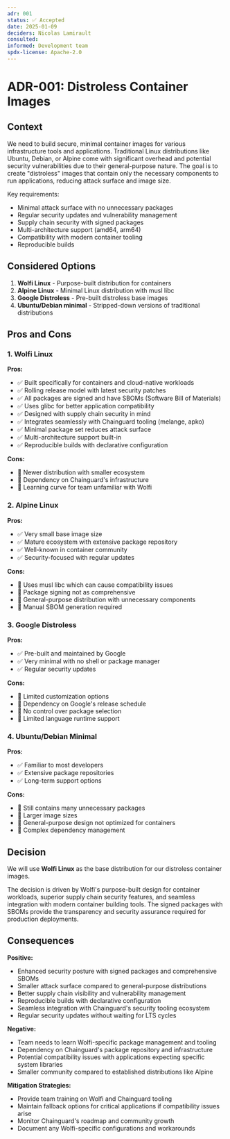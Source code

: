 ```yaml
---
adr: 001
status: ✅ Accepted
date: 2025-01-09
deciders: Nicolas Lamirault
consulted:
informed: Development team
spdx-license: Apache-2.0
---
```


# ADR-001: Distroless Container Images

## Context

We need to build secure, minimal container images for various infrastructure
tools and applications. Traditional Linux distributions like Ubuntu, Debian, or
Alpine come with significant overhead and potential security vulnerabilities due
to their general-purpose nature. The goal is to create "distroless" images that
contain only the necessary components to run applications, reducing attack
surface and image size.

Key requirements:

- Minimal attack surface with no unnecessary packages
- Regular security updates and vulnerability management
- Supply chain security with signed packages
- Multi-architecture support (amd64, arm64)
- Compatibility with modern container tooling
- Reproducible builds

## Considered Options

1. **Wolfi Linux** - Purpose-built distribution for containers
2. **Alpine Linux** - Minimal Linux distribution with musl libc
3. **Google Distroless** - Pre-built distroless base images
4. **Ubuntu/Debian minimal** - Stripped-down versions of traditional
   distributions

## Pros and Cons

### 1. Wolfi Linux

**Pros:**

- ✅ Built specifically for containers and cloud-native workloads
- ✅ Rolling release model with latest security patches
- ✅ All packages are signed and have SBOMs (Software Bill of Materials)
- ✅ Uses glibc for better application compatibility
- ✅ Designed with supply chain security in mind
- ✅ Integrates seamlessly with Chainguard tooling (melange, apko)
- ✅ Minimal package set reduces attack surface
- ✅ Multi-architecture support built-in
- ✅ Reproducible builds with declarative configuration

**Cons:**

- 🚫 Newer distribution with smaller ecosystem
- 🚫 Dependency on Chainguard's infrastructure
- 🚫 Learning curve for team unfamiliar with Wolfi

### 2. Alpine Linux

**Pros:**

- ✅ Very small base image size
- ✅ Mature ecosystem with extensive package repository
- ✅ Well-known in container community
- ✅ Security-focused with regular updates

**Cons:**

- 🚫 Uses musl libc which can cause compatibility issues
- 🚫 Package signing not as comprehensive
- 🚫 General-purpose distribution with unnecessary components
- 🚫 Manual SBOM generation required

### 3. Google Distroless

**Pros:**

- ✅ Pre-built and maintained by Google
- ✅ Very minimal with no shell or package manager
- ✅ Regular security updates

**Cons:**

- 🚫 Limited customization options
- 🚫 Dependency on Google's release schedule
- 🚫 No control over package selection
- 🚫 Limited language runtime support

### 4. Ubuntu/Debian Minimal

**Pros:**

- ✅ Familiar to most developers
- ✅ Extensive package repositories
- ✅ Long-term support options

**Cons:**

- 🚫 Still contains many unnecessary packages
- 🚫 Larger image sizes
- 🚫 General-purpose design not optimized for containers
- 🚫 Complex dependency management

## Decision

We will use **Wolfi Linux** as the base distribution for our distroless
container images.

The decision is driven by Wolfi's purpose-built design for container workloads,
superior supply chain security features, and seamless integration with modern
container building tools. The signed packages with SBOMs provide the
transparency and security assurance required for production deployments.

## Consequences

**Positive:**

- Enhanced security posture with signed packages and comprehensive SBOMs
- Smaller attack surface compared to general-purpose distributions
- Better supply chain visibility and vulnerability management
- Reproducible builds with declarative configuration
- Seamless integration with Chainguard's security tooling ecosystem
- Regular security updates without waiting for LTS cycles

**Negative:**

- Team needs to learn Wolfi-specific package management and tooling
- Dependency on Chainguard's package repository and infrastructure
- Potential compatibility issues with applications expecting specific system
  libraries
- Smaller community compared to established distributions like Alpine

**Mitigation Strategies:**

- Provide team training on Wolfi and Chainguard tooling
- Maintain fallback options for critical applications if compatibility issues
  arise
- Monitor Chainguard's roadmap and community growth
- Document any Wolfi-specific configurations and workarounds
